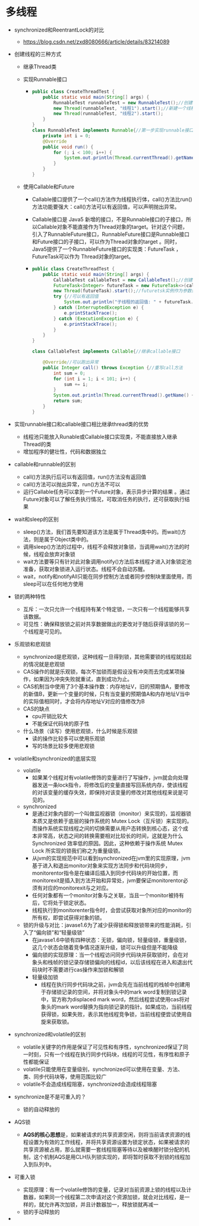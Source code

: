 # 多线程

- synchronized和ReentrantLock的对比

  - https://blog.csdn.net/zxd8080666/article/details/83214089

- 创建线程的三种方式

  - 继承Thread类

  - 实现Runnable接口

    - ```java
      public class CreateThreadTest {
          public static void main(String[] args) {
              RunnableTest runnableTest = new RunnableTest();//创建实例对象
              new Thread(runnableTest, "线程1").start();//新建一个线程对象，传参
              new Thread(runnableTest, "线程2").start();
          }
      }
      class RunnableTest implements Runnable{//第一步实现runnable接口
          private int i = 0;
          @Override
          public void run() {
              for (; i < 100; i++) {
                  System.out.println(Thread.currentThread().getName()  + " is running: " + i);
              }
          }
      }
      ```

  - 使用Callable和Future

    - Callable接口提供了一个call()方法作为线程执行体，call()方法比run()方法功能要强大：call()方法可以有返回值，可以声明抛出异常。

    - Callable接口是 Java5 新增的接口，不是Runnable接口的子接口，所以Callable对象不能直接作为Thread对象的target。针对这个问题，引入了RunnableFuture接口，RunnableFuture接口是Runnable接口和Future接口的子接口，可以作为Thread对象的target 。同时，Java5提供了一个RunnableFuture接口的实现类：FutureTask ，FutureTask可以作为 Thread对象的target。

    - ```java
      public class CreateThreadTest {
          public static void main(String[] args) {
              CallableTest callableTest = new CallableTest();//创建实例
              FutureTask<Integer> futureTask = new FutureTask<>(callableTest);//创建futureTask实例包装实现了callable接口的实例
              new Thread(futureTask).start();//futuretsk实例作为参数传入
              try {//可以有返回值
                  System.out.println("子线程的返回值: " + futureTask.get());
              } catch (InterruptedException e) {
                  e.printStackTrace();
              } catch (ExecutionException e) {
                  e.printStackTrace();
              }
          }
      }
      
      class CallableTest implements Callable{//继承callable接口
      
          @Override//可以跑出异常
          public Integer call() throws Exception {//重写call方法
              int sum = 0;
              for (int i = 1; i < 101; i++) {
                  sum += i;
              }
              System.out.println(Thread.currentThread().getName() + " is running: " + sum);
              return sum;
          }
      }
      ```

- 实现runnable接口和callable接口相比继承thread类的优势

  - 线程池只能放入Runable或Callable接口实现类，不能直接放入继承Thread的类
  - 增加程序的健壮性，代码和数据独立

- callable和runnable的区别

  - call()方法执行后可以有返回值，run()方法没有返回值
  - call()方法可以抛出异常，run()方法不可以
  - 运行Callable任务可以拿到一个Future对象，表示异步计算的结果 。通过Future对象可以了解任务执行情况，可取消任务的执行，还可获取执行结果

- wait和sleep的区别
  
  - sleep()方法，我们首先要知道该方法是属于Thread类中的。而wait()方法，则是属于Object类中的。
  - 调用sleep()方法的过程中，线程不会释放对象锁，当调用wait()方法的时候，线程会放弃对象锁
  - wait方法要等只有针对此对象调用notify()方法后本线程才进入对象锁定池准备，获取对象锁进入运行状态。线程不会自动苏醒。
  - wait，notify和notifyAll只能在同步控制方法或者同步控制块里面使用，而sleep可以在任何地方使用
  
- 锁的两种特性
  - 互斥：一次只允许一个线程持有某个特定锁，一次只有一个线程能够共享该数据。
  - 可见性：确保释放锁之前对共享数据做出的更改对于随后获得该锁的另一个线程是可见的。
  
- 乐观锁和悲观锁
  - synchronized是悲观锁，这种线程一旦得到锁，其他需要锁的线程就挂起的情况就是悲观锁
  - CAS操作的就是乐观锁，每次不加锁而是假设没有冲突而去完成某项操作，如果因为冲突失败就重试，直到成功为止。
  - CAS机制当中使用了3个基本操作数：内存地址V，旧的预期值A，要修改的新值B，更新一个变量的时候，只有当变量的预期值A和内存地址V当中的实际值相同时，才会将内存地址V对应的值修改为B
  - CAS的缺点
    - cpu开销比较大
    - 不能保证代码块的原子性
  - 什么场景（读写）使用悲观锁，什么时候是乐观锁
    - 读的操作比较多可以使用乐观锁
    - 写的场景比较多使用悲观锁
  
- volatile和synchronized的底层实现

  - volatile
    - 如果某个线程对有volatile修饰的变量进行了写操作，jvm就会向处理器发送一条lock指令，将修改后的变量直接写回系统内存，使该线程的对该变量的缓存失效，即保持对该变量的修改对其他线程来说是可见的。
  - synchronized
    - 是通过对象内部的一个叫做监视器锁（monitor）来实现的，监视器锁本质又是依赖于底层的操作系统的 Mutex  Lock（互斥锁）来实现的。而操作系统实现线程之间的切换需要从用户态转换到核心态，这个成本非常高，状态之间的转换需要相对比较长的时间，这就是为什么 Synchronized 效率低的原因。因此，这种依赖于操作系统 Mutex Lock 所实现的锁我们称之为重量级锁。
    - 从jvm的实现规范中可以看到synchronized在jvm里的实现原理，jvm基于进入和退出monitor对象来实现方法同步和代码块同步，monitorentor指令是在编译后插入到同步代码块的开始位置，而monitorexit是插入到方法开始和异常处，jvm要保证monitorentor必须有对应的monitorexit与之对应。
    - 任何对象都有一个monitor对象与之关联，当且一个monitor被持有后，它将处于锁定状态。
    - 线程执行到monitorenter指令时，会尝试获取对象所对应的monitor的所有权，即尝试获得对象的锁。
  - 锁的升级与对比：javase1.6为了减少获得锁和释放锁带来的性能消耗，引入了“偏向锁”和“轻量级锁”
    - 在javase1.6中锁有四种状态：无锁，偏向锁，轻量级锁，重量级锁，这几个状态会随着竞争情况逐渐升级，锁可以升级但是不能降级
    - 偏向锁的实现原理：当一个线程访问同步代码块并获取锁时，会在对象头和栈帧的锁记录存储锁偏向的线程id，以后该线程在进入和退出代码块时不需要进行cas操作来加锁和解锁
    - 轻量级加锁
      - 线程在执行同步代码块之前，jvm会先在当前线程的栈帧中创建用于存储锁记录的空间，并将对象头中的mark word复制到锁记录中，官方称为displaced mark word，然后线程尝试使用cas将对象头的mark word替换为指向锁记录的指针。如果成功，当前线程获得锁，如果失败，表示其他线程竞争锁，当前线程便尝试使用自旋来获取锁。

- synchronized和volatile的区别
  - volatile关键字的作用是保证了可见性和有序性，synchronized保证了同一时刻，只有一个线程在执行同步代码块，线程的可见性，有序性和原子性都能保证
  - volatile只能使用在变量级别，synchronized可以使用在变量、方法、类、同步代码块等，使用范围比较广
  - volatile不会造成线程阻塞，synchronized会造成线程阻塞
  
- synchronize是不是可重入的？
  
  - 锁的自动释放的
  
- AQS锁
  
  - **AQS的核心思想**是，如果被请求的共享资源空闲，则将当前请求资源的线程设置为有效的工作线程，并将共享资源设置为锁定状态，如果被请求的共享资源被占用，那么就需要一套线程阻塞等待以及被唤醒时锁分配的机制，这个机制AQS是用CLH队列锁实现的，即将暂时获取不到锁的线程加入到队列中。
  
- 可重入锁
  - 实现原理：有一个volatile修饰的变量，记录对当前资源上锁的线程以及计数器，如果同一个线程第二次申请对这个资源加锁，就会对比线程，是一样的，就允许再次加锁，并且计数器加一，释放锁就再减一
  - 锁的手动释放的
  
- 